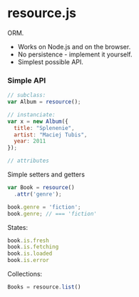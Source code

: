 # resource.js

ORM.

 * Works on Node.js and on the browser.
 * No persistence - implement it yourself.
 * Simplest possible API.

### Simple API

```js
// subclass:
var Album = resource();

// instanciate:
var x = new Album({
  title: "Splenenie",
  artist: "Maciej Tubis",
  year: 2011
});

// attributes

```

Simple setters and getters

```js
var Book = resource()
  .attr('genre');

book.genre = 'fiction';
book.genre; // === 'fiction'
```

States:

```js
book.is.fresh
book.is.fetching
book.is.loaded
book.is.error
```

Collections:

```js
Books = resource.list()

```
